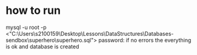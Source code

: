 # how to run

mysql -u root -p <"C:\Users\s2100159\Desktop\Lessons\DataStructures\Databases-sendbox\superhero\superhero.sql">
password:
if no errors the everything is ok and database is created
